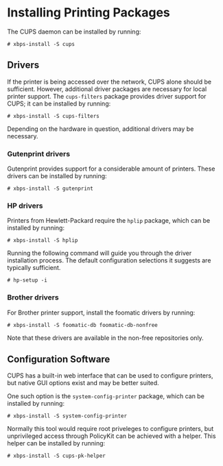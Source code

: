 # Installing Printing Packages

The CUPS daemon can be installed by running:

```
# xbps-install -S cups
```

## Drivers

If the printer is being accessed over the network, CUPS alone should be
sufficient. However, additional driver packages are necessary for local printer
support. The `cups-filters` package provides driver support for CUPS; it can be
installed by running:

```
# xbps-install -S cups-filters
```

Depending on the hardware in question, additional drivers may be necessary.

### Gutenprint drivers

Gutenprint provides support for a considerable amount of printers. These drivers
can be installed by running:

```
# xbps-install -S gutenprint
```

### HP drivers

Printers from Hewlett-Packard require the `hplip` package, which can be
installed by running:

```
# xbps-install -S hplip
```

Running the following command will guide you through the driver installation
process. The default configuration selections it suggests are typically
sufficient.

```
# hp-setup -i
```

### Brother drivers

For Brother printer support, install the foomatic drivers by running:

```
# xbps-install -S foomatic-db foomatic-db-nonfree
```

Note that these drivers are available in the non-free repositories only.

## Configuration Software

CUPS has a built-in web interface that can be used to configure printers, but
native GUI options exist and may be better suited.

One such option is the `system-config-printer` package, which can be installed
by running:

```
# xbps-install -S system-config-printer
```

Normally this tool would require root priveleges to configure printers, but
unprivileged access through PolicyKit can be achieved with a helper. This helper
can be installed by running:

```
# xbps-install -S cups-pk-helper
```

